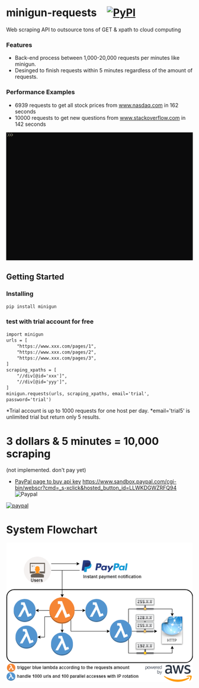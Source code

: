# minigun-requests　[![PyPI](https://img.shields.io/pypi/v/minigun.svg)](https://pypi.python.org/pypi/minigun)
Web scraping API to outsource tons of GET & xpath to cloud computing
### Features 
+ Back-end process between 1,000-20,000 requests per minutes like minigun.  
+ Desinged to finish requests within 5 minutes regardless of the amount of requests.  
### Performance Examples
+ 6939 requests to get all stock prices from www.nasdaq.com in 162 seconds  
+ 10000 requests to get new questions from www.stackoverflow.com in 142 seconds  

![demo](/images/demo.gif)


## Getting Started
### Installing
```
pip install minigun
```
### test with trial account for free
```
import minigun
urls = [
    "https://www.xxx.com/pages/1",
    "https://www.xxx.com/pages/2",
    "https://www.xxx.com/pages/3",
]
scraping_xpaths = [
    "//div[@id='xxx']",
    "//div[@id='yyy']",
]
minigun.requests(urls, scraping_xpaths, email='trial', password='trial')
```
*Trial account is up to 1000 requests for one host per day.
*email='trial5' is unlimited trial but return only 5 results.
# 3 dollars & 5 minutes = 10,000 scraping
 (not implemented. don't pay yet)
+ [PayPal page to buy api key](https://www.paypal.com/cgi-bin/webscr?cmd=_s-xclick&hosted_button_id=RBWEMYUS7FCF6)
https://www.sandbox.paypal.com/cgi-bin/webscr?cmd=_s-xclick&hosted_button_id=LLWKDGWZRFQ94 ![Paypal](https://www.paypalobjects.com/webstatic/en_US/i/buttons/PP_logo_h_100x26.png)

[![paypal](https://www.sandbox.paypal.com/en_US/i/btn/btn_cart_LG.gif)](https://www.paypal.com/cgi-bin/webscr?cmd=_s-xclick&hosted_button_id=LLWKDGWZRFQ94)
# System Flowchart
![flowchart](/images/flowchart.png)
